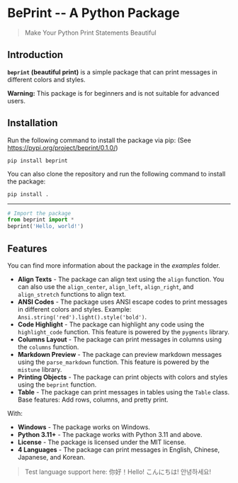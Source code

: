 # BePrint -- A Python Package

> Make Your Python Print Statements Beautiful

## Introduction

**`beprint` (beautiful print)** is a simple package that can print messages in different colors and styles.

**Warning:** This package is for beginners and is not suitable for advanced users.

## Installation

Run the following command to install the package via pip: (See <https://pypi.org/project/beprint/0.1.0/>)

```shell
pip install beprint
```

You can also clone the repository and run the following command to install the package:

```shell
pip install .
```

---------

```python
# Import the package
from beprint import *
beprint('Hello, world!')
```

## Features

You can find more information about the package in the *examples* folder.

- **Align Texts** - The package can align text using the `align` function. You can also use the `align_center`, `align_left`, `align_right`, and `align_stretch` functions to align text.
- **ANSI Codes** - The package uses ANSI escape codes to print messages in different colors and styles. Example: `Ansi.string('red').light().style('bold')`.
- **Code Highlight** - The package can highlight any code using the `highlight_code` function. This feature is powered by the `pygments` library.
- **Columns Layout** - The package can print messages in columns using the `columns` function.
- **Markdown Preview** - The package can preview markdown messages using the `parse_markdown` function. This feature is powered by the `mistune` library.
- **Printing Objects** - The package can print objects with colors and styles using the `beprint` function.
- **Table** - The package can print messages in tables using the `Table` class. Base features: Add rows, columns, and pretty print.

With:

- **Windows** - The package works on Windows.
- **Python 3.11+** - The package works with Python 3.11 and above.
- **License** - The package is licensed under the MIT license.
- **4 Languages** - The package can print messages in English, Chinese, Japanese, and Korean.

> Test language support here: 你好！Hello! こんにちは! 안녕하세요!
